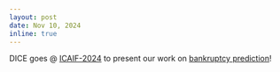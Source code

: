 ```yaml
---
layout: post
date: Nov 10, 2024
inline: true
---
```


DICE goes @ [ICAIF-2024](https://ai-finance.org/) to present our work on [bankruptcy prediction](https://dl.acm.org/doi/abs/10.1145/3677052.3698627)!

